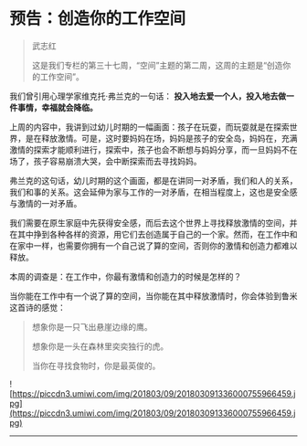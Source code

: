 # 预告：创造你的工作空间

> 武志红
> 
> 这是我们专栏的第三十七周，“空间”主题的第二周，这周的主题是“创造你的工作空间”。

我们曾引用心理学家维克托·弗兰克的一句话： **投入地去爱一个人，投入地去做一件事情，幸福就会降临。**

上周的内容中，我讲到过幼儿时期的一幅画面：孩子在玩耍，而玩耍就是在探索世界，是在释放激情。可是，这时要妈妈在场，妈妈是孩子的安全岛，妈妈在，充满激情的探索才能顺利进行，探索中，孩子也会不断想与妈妈分享，而一旦妈妈不在场了，孩子容易崩溃大哭，会中断探索而去寻找妈妈。

弗兰克的这句话，幼儿时期的这个画面，都是在讲同一对矛盾，我们和人的关系，我们和事的关系。这会延伸为家与工作的一对矛盾，在相当程度上，这也是安全感与激情的一对矛盾。

我们需要在原生家庭中先获得安全感，而后去这个世界上寻找释放激情的空间，并在其中挣到各种各样的资源，用它们去创造属于自己的一个家。然而，在工作中和在家中一样，也需要你拥有一个自己说了算的空间，否则你的激情和创造力都难以释放。

本周的调查是：在工作中，你最有激情和创造力的时候是怎样的？

当你能在工作中有一个说了算的空间，当你能在其中释放激情时，你会体验到鲁米这首诗的感觉：

> 想象你是一只飞出悬崖边缘的鹰。
> 
> 想象你是一头在森林里奕奕独行的虎。
> 
> 当你在寻找食物时，你是最英俊的。

![https://piccdn3.umiwi.com/img/201803/09/201803091336000755966459.jpg](https://piccdn3.umiwi.com/img/201803/09/201803091336000755966459.jpg)

---
